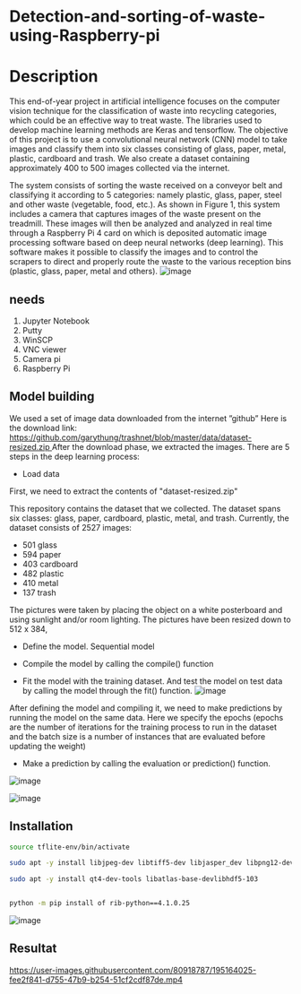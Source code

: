 # Detection-and-sorting-of-waste-using-Raspberry-pi
 # Description  

This end-of-year project in artificial intelligence focuses on the computer vision technique for the classification of waste into recycling categories, which could be an effective way to treat waste.
The libraries used to develop machine learning methods are Keras and tensorflow.
The objective of this project is to use a convolutional neural network (CNN) model to take images and classify them into six classes consisting of glass, paper, metal, plastic, cardboard and trash.
We also create a dataset containing approximately 400 to 500 images collected via the internet.

The system consists of sorting the waste received on a conveyor belt and classifying it according to 5 categories:
namely plastic, glass, paper, steel and other waste (vegetable, food, etc.).
As shown in Figure 1, this system includes a camera that captures images of the waste present on the treadmill. These images will then be analyzed and analyzed in real time through a Raspberry Pi 4 card on which is deposited automatic image processing software based on deep neural networks (deep learning). This software makes it possible to classify the images and to control the scrapers to direct and properly route the waste to the various reception bins (plastic, glass, paper, metal and others).
![image](https://user-images.githubusercontent.com/80918787/195158441-d92a7542-a121-4b7d-ad96-f62abfac044e.png)

## needs
1. Jupyter Notebook 
2.	Putty 
3. WinSCP
4. VNC viewer
5.	Camera pi
6. Raspberry Pi

## Model building
We used a set of image data downloaded from the internet ”github”
Here is the download link:
[https://github.com/garythung/trashnet/blob/master/data/dataset-resized.zip
](https://github.com/garythung/trashnet/tree/master/data)
After the download phase, we extracted the images.
There are 5 steps in the deep learning process:
- Load data


First, we need to extract the contents of "dataset-resized.zip"



This repository contains the dataset that we collected. The dataset spans six classes: glass, paper, cardboard, plastic, metal, and trash. Currently, the dataset consists of 2527 images:

- 501 glass
- 594 paper
- 403 cardboard
- 482 plastic
- 410 metal
- 137 trash

The pictures were taken by placing the object on a white posterboard and using sunlight and/or room lighting. The pictures have been resized down to 512 x 384,

- Define the model. Sequential model

- Compile the model by calling the compile() function
- Fit the model with the training dataset. And test the model on test data by calling the model through the fit() function.
![image](https://user-images.githubusercontent.com/80918787/195160912-6f83ffab-3ed0-497a-8af1-82aa9d561bff.png)

After defining the model and compiling it, we need to make predictions by running the model on the same data. Here we specify the epochs (epochs are the number of iterations for the training process to run in the dataset and the batch size is a number of instances that are evaluated before updating the weight)

-  Make a prediction by calling the evaluation or prediction() function.


![image](https://user-images.githubusercontent.com/80918787/195161300-38bee4e9-be16-44c2-b077-3d647e3c9612.png)

![image](https://user-images.githubusercontent.com/80918787/195161357-cb8a41f5-17b4-40ba-bcbf-111069094577.png)


## Installation

```bash
source tflite-env/bin/activate
```

```bash
sudo apt -y install libjpeg-dev libtiff5-dev libjasper_dev libpng12-dev libavcoder-dev libavformat-dev libswscle-dev
```

```bash
sudo apt -y install qt4-dev-tools libatlas-base-devlibhdf5-103
```
```bash

python -m pip install of rib-python==4.1.0.25
```
![image](https://user-images.githubusercontent.com/80918787/195163424-3e01a001-5c60-4392-919f-940903c413fd.png)


## Resultat

https://user-images.githubusercontent.com/80918787/195164025-fee2f841-d755-47b9-b254-51cf2cdf87de.mp4

